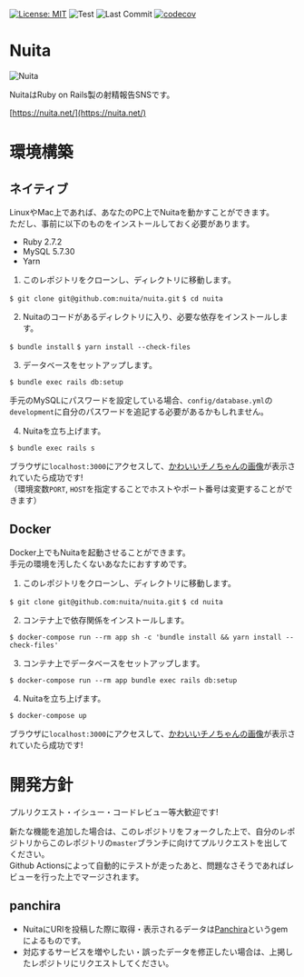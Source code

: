 [![License: MIT](https://img.shields.io/badge/License-MIT-yellow.svg)](https://opensource.org/licenses/MIT)
![Test](https://github.com/nuita/nuita/workflows/Test/badge.svg)
![Last Commit](https://img.shields.io/github/last-commit/nuita/nuita)
[![codecov](https://codecov.io/gh/nuita/nuita/branch/master/graph/badge.svg?token=6QH4QOIWLW)](https://codecov.io/gh/nuita/nuita)

# Nuita
<img src="https://nuita.s3-ap-northeast-1.amazonaws.com/green.png" alt="Nuita">

NuitaはRuby on Rails製の射精報告SNSです。

[https://nuita.net/](https://nuita.net/)

# 環境構築
## ネイティブ
LinuxやMac上であれば、あなたのPC上でNuitaを動かすことができます。  
ただし、事前に以下のものをインストールしておく必要があります。

- Ruby 2.7.2
- MySQL 5.7.30
- Yarn
  
1. このレポジトリをクローンし、ディレクトリに移動します。
 
`$ git clone git@github.com:nuita/nuita.git`
`$ cd nuita`

2. Nuitaのコードがあるディレクトリに入り、必要な依存をインストールします。

`$ bundle install`
`$ yarn install --check-files`

3. データベースをセットアップします。

`$ bundle exec rails db:setup`

手元のMySQLにパスワードを設定している場合、`config/database.yml`の`development`に自分のパスワードを追記する必要があるかもしれません。

4. Nuitaを立ち上げます。

`$ bundle exec rails s`

ブラウザに`localhost:3000`にアクセスして、[かわいいチノちゃんの画像](https://www.pixiv.net/artworks/55434358)が表示されていたら成功です!  
（環境変数`PORT`, `HOST`を指定することでホストやポート番号は変更することができます）

## Docker
Docker上でもNuitaを起動させることができます。  
手元の環境を汚したくないあなたにおすすめです。

1. このレポジトリをクローンし、ディレクトリに移動します。

`$ git clone git@github.com:nuita/nuita.git`
`$ cd nuita`

2. コンテナ上で依存関係をインストールします。

`$ docker-compose run --rm app sh -c 'bundle install && yarn install --check-files'`
   
3. コンテナ上でデータベースをセットアップします。

`$ docker-compose run --rm app bundle exec rails db:setup`

4. Nuitaを立ち上げます。

`$ docker-compose up`

ブラウザに`localhost:3000`にアクセスして、[かわいいチノちゃんの画像](https://www.pixiv.net/artworks/55434358)が表示されていたら成功です!  

# 開発方針
プルリクエスト・イシュー・コードレビュー等大歓迎です!

新たな機能を追加した場合は、このレポジトリをフォークした上で、自分のレポジトリからこのレポジトリの`master`ブランチに向けてプルリクエストを出してください。  
Github Actionsによって自動的にテストが走ったあと、問題なさそうであればレビューを行った上でマージされます。

## panchira
- NuitaにURIを投稿した際に取得・表示されるデータは[Panchira](https://github.com/nuita/panchira)というgemによるものです。
- 対応するサービスを増やしたい・誤ったデータを修正したい場合は、上掲したレポジトリにリクエストしてください。
